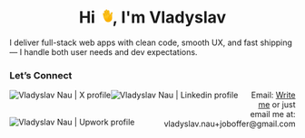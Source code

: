 <h1 align="center">Hi <img src="https://github.com/vlnau/vlnau/blob/main/gif/hand-waving-emoji.gif" alt="Hand waving Emoji"  width="24px" height="24px" />, I'm Vladyslav</h1>
I deliver full-stack web apps with clean code, smooth UX, and fast shipping — I handle both user needs and dev expectations.

### Let’s Connect
<a href="https://x.com/vladyslav_nau" target="_blank" rel="noopener noreferrer">
<picture>
  <source media="(prefers-color-scheme: dark)" srcset="https://github.com/vlnau/vlnau/blob/main/svg/twitter.svg">
  <source media="(prefers-color-scheme: light)" srcset="https://github.com/vlnau/vlnau/blob/main/svg/twitter-invert.svg">
  <img align="left" alt="Vladyslav Nau | X profile" height="48px">
</picture>
</a>
<a href="https://www.linkedin.com/in/vlnau/" target="_blank" rel="noopener noreferrer">
<picture>
  <source media="(prefers-color-scheme: dark)" srcset="https://github.com/vlnau/vlnau/blob/main/svg/linkedin.svg">
  <source media="(prefers-color-scheme: light)" srcset="https://github.com/vlnau/vlnau/blob/main/svg/linkedin-invert.svg">
  <img align="left" alt="Vladyslav Nau | Linkedin profile" height="48px">
</picture>
</a>
<a href="https://www.upwork.com/freelancers/vlnau" target="_blank" rel="noopener noreferrer">
<picture>
  <source media="(prefers-color-scheme: dark)" srcset="https://github.com/vlnau/vlnau/blob/main/svg/upwork.svg">
  <source media="(prefers-color-scheme: light)" srcset="https://github.com/vlnau/vlnau/blob/main/svg/upwork-invert.svg">
  <img align="left" alt="Vladyslav Nau | Upwork profile" height="48px">
</picture>
</a>

<p align="right">Email: <a href="mailto:vladyslav.nau+joboffer@gmail.com?subject=React%20Dev%20Opportunity%20%E2%80%93%20%5BJob%20Title%5D%20%E2%80%93%20%5B%24X%2Fmonth%5D%20%E2%80%93%20%5BCompany%20Name%5D&body=Hello%20Vladyslav%2C%0D%0A%0D%0AMy%20name%20is%20%7B%7BYour%20Name%7D%7D%2C%20and%20I%E2%80%99m%20reaching%20out%20with%20a%20job%20or%20freelance%20opportunity%20that%20directly%20aligns%20with%20your%20background%20in%20full-stack%20React%20development.%0D%0A%0D%0AHere%20are%20the%20key%20details%3A%0D%0A%0D%0ARole%3A%20%7B%7BJob%20Title%7D%7D%0D%0A%0D%0AEngagement%3A%20%7B%7BFull-time%20%2F%20Part-time%20%2F%20Contract%20%2F%20Freelance%7D%7D%0D%0A%0D%0ATech%20Stack%3A%20%7B%7BReact%2C%20Next.js%2C%20Node.js%2C%20TypeScript%2C%20etc.%7D%7D%0D%0A%0D%0ASalary%20%2F%20Rate%3A%20%7B%7B%24X%2Fmonth%20or%20%24Y%2Fhour%7D%7D%20%2B%20%7B%7Bbonuses%2C%20equity%2C%20benefits%7D%7D%0D%0A%0D%0AProject%3A%20%7B%7BBrief%20description%20%E2%80%94%20what%E2%80%99s%20being%20built%2C%20current%20stage%2C%20business%20context%7D%7D%0D%0A%0D%0ATeam%3A%20%7B%7BTeam%20size%2C%20your%20collaborators%2C%20reporting%20structure%7D%7D%0D%0A%0D%0AStart%20Date%3A%20%7B%7BASAP%20%2F%20Specific%20date%20%2F%20Flexible%7D%7D%0D%0A%0D%0AWork%20Hours%3A%20%7B%7BTimezone%20overlap%20or%20async%2C%20expected%20schedule%7D%7D%0D%0A%0D%0AContract%20Type%3A%20%7B%7BEmployment%2C%20freelance%2C%20B2B%2C%20etc.%7D%7D%0D%0A%0D%0AHiring%20Process%20(optional)%3A%20%7B%7BSteps%20and%20estimated%20timeline%7D%7D%0D%0A%0D%0AIf%20this%20offer%20aligns%20with%20your%20direction%20and%20standards%2C%20I%E2%80%99d%20be%20happy%20to%20arrange%20a%20brief%2015%E2%80%9330%20minute%20intro%20call%20at%20your%20convenience.%0D%0A%0D%0ALooking%20forward%20to%20your%20response.%0D%0A%0D%0ABest%20regards%2C%0D%0A%7B%7BYour%20Name%7D%7D%0D%0A%F0%9F%93%A7%20%7B%7BYour%20Email%7D%7D%0D%0A%F0%9F%94%97%20%7B%7BLinkedIn%20%2F%20Portfolio%20%2F%20GitHub%7D%7D" target="_blank" rel="noopener noreferrer">Write me</a> or just email me at: vladyslav.nau+joboffer@gmail.com</p>